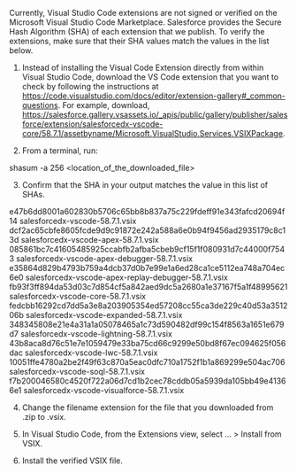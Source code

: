Currently, Visual Studio Code extensions are not signed or verified on the
Microsoft Visual Studio Code Marketplace. Salesforce provides the Secure Hash
Algorithm (SHA) of each extension that we publish. To verify the extensions,
make sure that their SHA values match the values in the list below.

1. Instead of installing the Visual Code Extension directly from within Visual
   Studio Code, download the VS Code extension that you want to check by
   following the instructions at
   https://code.visualstudio.com/docs/editor/extension-gallery#_common-questions.
   For example, download,
   https://salesforce.gallery.vsassets.io/_apis/public/gallery/publisher/salesforce/extension/salesforcedx-vscode-core/58.7.1/assetbyname/Microsoft.VisualStudio.Services.VSIXPackage.

2. From a terminal, run:

shasum -a 256 <location_of_the_downloaded_file>

3. Confirm that the SHA in your output matches the value in this list of SHAs.

e47b6dd8001a602830b5706c65bb8b837a75c229fdeff91e343fafcd20694f14  salesforcedx-vscode-58.7.1.vsix
dcf2ac65cbfe8605fcde9d9c91872e242a588a6e0b94f9456ad2935179c8c13d  salesforcedx-vscode-apex-58.7.1.vsix
085861bc7c41605485925ccabfb2afba5cbeb9cf15f1f080931d7c44000f7543  salesforcedx-vscode-apex-debugger-58.7.1.vsix
e35864d829b4793b759a4dcb37d0b7e99e1a6ed28ca1ce5112ea748a704ec6e0  salesforcedx-vscode-apex-replay-debugger-58.7.1.vsix
fb93f3ff894da53d03c7d854cf5a842aed9dc5a2680a1e37167f5a1f48995621  salesforcedx-vscode-core-58.7.1.vsix
fedcbb16292cd7dd5a3e8a203905354ed57208cc55ca3de229c40d53a351206b  salesforcedx-vscode-expanded-58.7.1.vsix
348345808e21e4a31a1a05078465a1c73d590482df99c154f8563a1651e679d7  salesforcedx-vscode-lightning-58.7.1.vsix
43b8aca8d76c51e7e1059479e33ba75cd66c9299e50bd8f67ec094625f056dac  salesforcedx-vscode-lwc-58.7.1.vsix
10051ffe4780a2be2f49f63c870a5eac0dfc710a1752f1b1a869299e504ac706  salesforcedx-vscode-soql-58.7.1.vsix
f7b200046580c4520f722a06d7cd1b2cec78cddb05a5939da105bb49e41366e1  salesforcedx-vscode-visualforce-58.7.1.vsix


4. Change the filename extension for the file that you downloaded from .zip to
.vsix.

5. In Visual Studio Code, from the Extensions view, select ... > Install from
VSIX.

6. Install the verified VSIX file.

